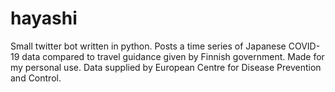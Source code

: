 # hayashi
 Small twitter bot written in python. Posts a time series of Japanese COVID-19 data compared to travel guidance given by Finnish government. Made for my personal use. 
 Data supplied by European Centre for Disease Prevention and Control.
